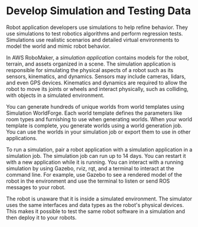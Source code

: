 # Develop Simulation and Testing Data<a name="how-it-works-simulation"></a>

Robot application developers use simulations to help refine behavior\. They use simulations to test robotics algorithms and perform regression tests\. Simulations use realistic scenarios and detailed virtual environments to model the world and mimic robot behavior\. 

In AWS RoboMaker, a *simulation application* contains models for the robot, terrain, and assets organized in a scene\. The simulation application is responsible for simulating the physical aspects of a robot such as its sensors, kinematics, and dynamics\. Sensors may include cameras, lidars, and even GPS devices\. Kinematics and dynamics are required to allow the robot to move its joints or wheels and interact physically, such as colliding, with objects in a simulated environment\.

You can generate hundreds of unique worlds from world templates using Simulation WorldForge\. Each world template defines the parameters like room types and furnishing to use when generating worlds\. When your world template is complete, you generate worlds using a world generation job\. You can use the worlds in your simulation job or export them to use in other applications\. 

To run a simulation, pair a robot application with a simulation application in a simulation job\. The simulation job can run up to 14 days\. You can restart it with a new application while it is running\. You can interact with a running simulation by using Gazebo, rviz, rqt, and a terminal to interact at the command line\. For example, use Gazebo to see a rendered model of the robot in the environment and use the terminal to listen or send ROS messages to your robot\. 

The robot is unaware that it is inside a simulated environment\. The simulator uses the same interfaces and data types as the robot's physical devices\. This makes it possible to test the same robot software in a simulation and then deploy it to your robots\. 